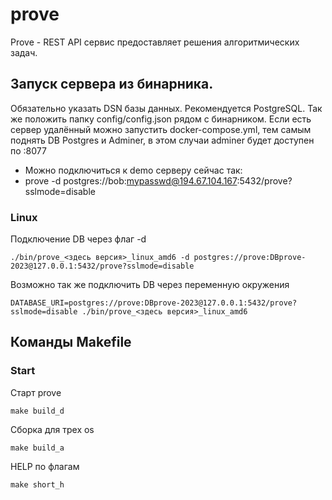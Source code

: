 # prove

Prove - REST API сервис предоставляет решения алгоритмических задач.


## Запуск сервера из бинарника.
Обязательно указать DSN базы данных. Рекомендуется PostgreSQL. 
Так же положить папку config/config.json рядом с бинарником.
Если есть сервер удалённый можно запустить docker-compose.yml, 
тем самым поднять DB Postgres и Adminer, в этом случаи adminer будет доступен по :8077
* Можно подключиться к demo серверу сейчас так:
* prove -d postgres://bob:mypasswd@194.67.104.167:5432/prove?sslmode=disable

### Linux
Подключение DB через флаг -d
```
./bin/prove_<здесь версия>_linux_amd6 -d postgres://prove:DBprove-2023@127.0.0.1:5432/prove?sslmode=disable
```

Возможно так же подключить DB через переменную окружения
```
DATABASE_URI=postgres://prove:DBprove-2023@127.0.0.1:5432/prove?sslmode=disable ./bin/prove_<здесь версия>_linux_amd6 
```




## Команды Makefile
### Start

Старт prove
```azure
make build_d
```

Сборка для трех os
```azure
make build_a
```

HELP по флагам
```azure
make short_h
```
            
